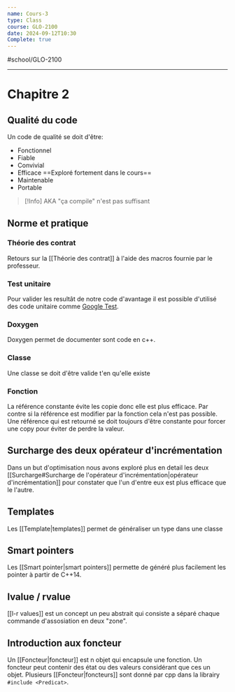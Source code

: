 ```yaml
---
name: Cours-3
type: Class
course: GLO-2100
date: 2024-09-12T10:30
Complete: true
---
```

#school/GLO-2100 
***

# Chapitre 2

## Qualité du code
Un code de qualité se doit d'être:
- Fonctionnel
- Fiable
- Convivial
- Efficace ==Exploré fortement dans le cours==
- Maintenable
- Portable

> [!Info] AKA
> "ça compile" n'est pas suffisant

## Norme et pratique

### Théorie des contrat
Retours sur la [[Théorie des contrat]] à l'aide des macros fournie par le professeur.

### Test unitaire
Pour valider les resultât de notre code d'avantage il est possible d'utilisé des code unitaire comme [Google Test](https://github.com/google/googletest).

### Doxygen
Doxygen permet de documenter sont code en c++.

### Classe
Une classe se doit d'être valide t'en qu'elle existe

### Fonction
La référence constante évite les copie donc elle est plus efficace. Par contre si la référence est modifier par la fonction cela n'est pas possible.
Une référence qui est retourné se doit toujours d'être constante pour forcer une copy pour éviter de perdre la valeur.

## Surcharge des deux opérateur d'incrémentation
Dans un but d'optimisation nous avons exploré plus en detail les deux [[Surcharge#Surcharge de l'opérateur d'incrémentation|opérateur d'incrémentation]] pour constater que l'un d'entre eux est plus efficace que le l'autre. 

## Templates
Les [[Template|templates]] permet de généraliser un type dans une classe

## Smart pointers
Les [[Smart pointer|smart pointers]] permette de généré plus facilement les pointer à partir de C++14.

## lvalue / rvalue
[[l-r values]] est un concept un peu abstrait qui consiste a séparé chaque commande d'assosiation en deux "zone".

## Introduction aux foncteur
Un [[Foncteur|foncteur]] est n objet qui encapsule une fonction. Un foncteur peut contenir des état ou des valeurs considérant que ces un objet. Plusieurs [[Foncteur|foncteurs]] sont donné par cpp dans la librairy `#include <Predicat>`.